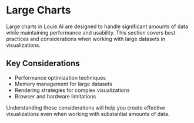 # Large Charts

Large charts in Louie.AI are designed to handle significant amounts of data while maintaining performance and usability. This section covers best practices and considerations when working with large datasets in visualizations.

## Key Considerations

- Performance optimization techniques
- Memory management for large datasets
- Rendering strategies for complex visualizations
- Browser and hardware limitations

Understanding these considerations will help you create effective visualizations even when working with substantial amounts of data.

